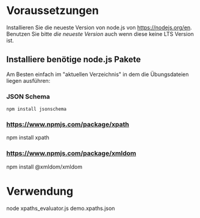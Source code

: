 # Voraussetzungen

Installieren Sie die neueste Version von node.js von https://nodejs.org/en. Benutzen Sie bitte _die neueste Version_ auch wenn diese keine LTS Version ist.



## Installiere benötige node.js Pakete

Am Besten einfach im "aktuellen Verzeichnis" in dem die Übungsdateien liegen ausführen:

### JSON Schema

    npm install jsonschema 

### https://www.npmjs.com/package/xpath

  npm install xpath

### https://www.npmjs.com/package/xmldom

  npm install @xmldom/xmldom  


# Verwendung

  node xpaths_evaluator.js demo.xpaths.json